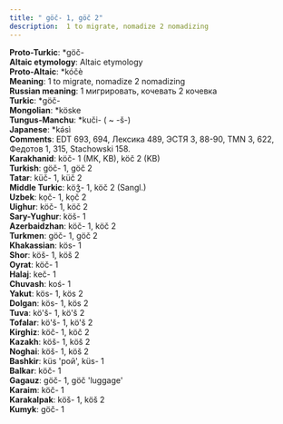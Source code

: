 ```yaml
---
title: " göč- 1, göč 2"
description:  1 to migrate, nomadize 2 nomadizing
---
```


<strong>Proto-Turkic</strong>:  *göč-<br>
<strong>Altaic etymology</strong>:  Altaic etymology<br>
<strong> Proto-Altaic</strong>:  *kóčè<br>
<strong>Meaning</strong>:  1 to migrate, nomadize 2 nomadizing<br>
<strong>Russian meaning</strong>:  1 мигрировать, кочевать 2 кочевка<br>
<strong>Turkic</strong>:  *göč-<br>
<strong>Mongolian</strong>:  *köske<br>
<strong>Tungus-Manchu</strong>:  *kuči- ( ~ -š-)<br>
<strong>Japanese</strong>:  *kǝ́sì<br>
<strong>Comments</strong>:  EDT 693, 694, Лексика 489, ЭСТЯ 3, 88-90, TMN 3, 622, Федотов 1, 315, Stachowski 158.<br>
<strong>Karakhanid</strong>:  köč- 1 (MK, KB), köč 2 (KB)<br>
<strong>Turkish</strong>:  göč- 1, göč 2<br>
<strong>Tatar</strong>:  küč- 1, küč 2<br>
<strong>Middle Turkic</strong>:  köǯ- 1, köč 2 (Sangl.)<br>
<strong>Uzbek</strong>:  kọč- 1, kọč 2<br>
<strong>Uighur</strong>:  köč- 1, köč 2<br>
<strong>Sary-Yughur</strong>:  köš- 1<br>
<strong>Azerbaidzhan</strong>:  köč- 1, köč 2<br>
<strong>Turkmen</strong>:  göč- 1, göč 2<br>
<strong>Khakassian</strong>:  kös- 1<br>
<strong>Shor</strong>:  köš- 1, köš 2<br>
<strong>Oyrat</strong>:  köč- 1<br>
<strong>Halaj</strong>:  keč- 1<br>
<strong>Chuvash</strong>:  koś- 1<br>
<strong>Yakut</strong>:  kös- 1, kös 2<br>
<strong>Dolgan</strong>:  kös- 1, kös 2<br>
<strong>Tuva</strong>:  kö'š- 1, kö'š 2<br>
<strong>Tofalar</strong>:  kö'š- 1, kö'š 2<br>
<strong>Kirghiz</strong>:  köč- 1, köč 2<br>
<strong>Kazakh</strong>:  köš- 1, köš 2<br>
<strong>Noghai</strong>:  köš- 1, köš 2<br>
<strong>Bashkir</strong>:  küs 'рой', küs- 1<br>
<strong>Balkar</strong>:  köč- 1<br>
<strong>Gagauz</strong>:  göč- 1, göč 'luggage'<br>
<strong>Karaim</strong>:  köč- 1<br>
<strong>Karakalpak</strong>:  köš- 1, köš 2<br>
<strong>Kumyk</strong>:  göč- 1<br>


